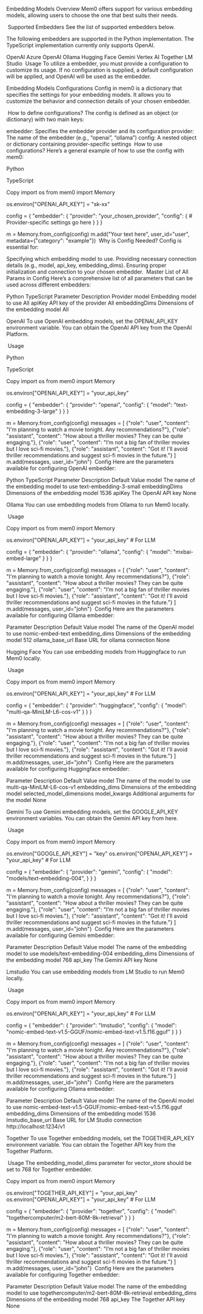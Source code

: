 Embedding Models
Overview
Mem0 offers support for various embedding models, allowing users to choose the one that best suits their needs.

​
Supported Embedders
See the list of supported embedders below.

The following embedders are supported in the Python implementation. The TypeScript implementation currently only supports OpenAI.

OpenAI
Azure OpenAI
Ollama
Hugging Face
Gemini
Vertex AI
Together
LM Studio
​
Usage
To utilize a embedder, you must provide a configuration to customize its usage. If no configuration is supplied, a default configuration will be applied, and OpenAI will be used as the embedder.

Embedding Models
Configurations
Config in mem0 is a dictionary that specifies the settings for your embedding models. It allows you to customize the behavior and connection details of your chosen embedder.

​
How to define configurations?
The config is defined as an object (or dictionary) with two main keys:

embedder: Specifies the embedder provider and its configuration
provider: The name of the embedder (e.g., “openai”, “ollama”)
config: A nested object or dictionary containing provider-specific settings
​
How to use configurations?
Here’s a general example of how to use the config with mem0:


Python

TypeScript

Copy
import os
from mem0 import Memory

os.environ["OPENAI_API_KEY"] = "sk-xx"

config = {
    "embedder": {
        "provider": "your_chosen_provider",
        "config": {
            # Provider-specific settings go here
        }
    }
}

m = Memory.from_config(config)
m.add("Your text here", user_id="user", metadata={"category": "example"})
​
Why is Config Needed?
Config is essential for:

Specifying which embedding model to use.
Providing necessary connection details (e.g., model, api_key, embedding_dims).
Ensuring proper initialization and connection to your chosen embedder.
​
Master List of All Params in Config
Here’s a comprehensive list of all parameters that can be used across different embedders:

Python
TypeScript
Parameter	Description	Provider
model	Embedding model to use	All
apiKey	API key of the provider	All
embeddingDims	Dimensions of the embedding model	All

OpenAI
To use OpenAI embedding models, set the OPENAI_API_KEY environment variable. You can obtain the OpenAI API key from the OpenAI Platform.

​
Usage

Python

TypeScript

Copy
import os
from mem0 import Memory

os.environ["OPENAI_API_KEY"] = "your_api_key"

config = {
    "embedder": {
        "provider": "openai",
        "config": {
            "model": "text-embedding-3-large"
        }
    }
}

m = Memory.from_config(config)
messages = [
    {"role": "user", "content": "I'm planning to watch a movie tonight. Any recommendations?"},
    {"role": "assistant", "content": "How about a thriller movies? They can be quite engaging."},
    {"role": "user", "content": "I’m not a big fan of thriller movies but I love sci-fi movies."},
    {"role": "assistant", "content": "Got it! I'll avoid thriller recommendations and suggest sci-fi movies in the future."}
]
m.add(messages, user_id="john")
​
Config
Here are the parameters available for configuring OpenAI embedder:

Python
TypeScript
Parameter	Description	Default Value
model	The name of the embedding model to use	text-embedding-3-small
embeddingDims	Dimensions of the embedding model	1536
apiKey	The OpenAI API key	None

Ollama
You can use embedding models from Ollama to run Mem0 locally.

​
Usage

Copy
import os
from mem0 import Memory

os.environ["OPENAI_API_KEY"] = "your_api_key" # For LLM

config = {
    "embedder": {
        "provider": "ollama",
        "config": {
            "model": "mxbai-embed-large"
        }
    }
}

m = Memory.from_config(config)
messages = [
    {"role": "user", "content": "I'm planning to watch a movie tonight. Any recommendations?"},
    {"role": "assistant", "content": "How about a thriller movies? They can be quite engaging."},
    {"role": "user", "content": "I’m not a big fan of thriller movies but I love sci-fi movies."},
    {"role": "assistant", "content": "Got it! I'll avoid thriller recommendations and suggest sci-fi movies in the future."}
]
m.add(messages, user_id="john")
​
Config
Here are the parameters available for configuring Ollama embedder:

Parameter	Description	Default Value
model	The name of the OpenAI model to use	nomic-embed-text
embedding_dims	Dimensions of the embedding model	512
ollama_base_url	Base URL for ollama connection	None

Hugging Face
You can use embedding models from Huggingface to run Mem0 locally.

​
Usage

Copy
import os
from mem0 import Memory

os.environ["OPENAI_API_KEY"] = "your_api_key" # For LLM

config = {
    "embedder": {
        "provider": "huggingface",
        "config": {
            "model": "multi-qa-MiniLM-L6-cos-v1"
        }
    }
}

m = Memory.from_config(config)
messages = [
    {"role": "user", "content": "I'm planning to watch a movie tonight. Any recommendations?"},
    {"role": "assistant", "content": "How about a thriller movies? They can be quite engaging."},
    {"role": "user", "content": "I’m not a big fan of thriller movies but I love sci-fi movies."},
    {"role": "assistant", "content": "Got it! I'll avoid thriller recommendations and suggest sci-fi movies in the future."}
]
m.add(messages, user_id="john")
​
Config
Here are the parameters available for configuring Huggingface embedder:

Parameter	Description	Default Value
model	The name of the model to use	multi-qa-MiniLM-L6-cos-v1
embedding_dims	Dimensions of the embedding model	selected_model_dimensions
model_kwargs	Additional arguments for the model	None

Gemini
To use Gemini embedding models, set the GOOGLE_API_KEY environment variables. You can obtain the Gemini API key from here.

​
Usage

Copy
import os
from mem0 import Memory

os.environ["GOOGLE_API_KEY"] = "key"
os.environ["OPENAI_API_KEY"] = "your_api_key" # For LLM

config = {
    "embedder": {
        "provider": "gemini",
        "config": {
            "model": "models/text-embedding-004",
        }
    }
}

m = Memory.from_config(config)
messages = [
    {"role": "user", "content": "I'm planning to watch a movie tonight. Any recommendations?"},
    {"role": "assistant", "content": "How about a thriller movies? They can be quite engaging."},
    {"role": "user", "content": "I’m not a big fan of thriller movies but I love sci-fi movies."},
    {"role": "assistant", "content": "Got it! I'll avoid thriller recommendations and suggest sci-fi movies in the future."}
]
m.add(messages, user_id="john")
​
Config
Here are the parameters available for configuring Gemini embedder:

Parameter	Description	Default Value
model	The name of the embedding model to use	models/text-embedding-004
embedding_dims	Dimensions of the embedding model	768
api_key	The Gemini API key	None

Lmstudio
You can use embedding models from LM Studio to run Mem0 locally.

​
Usage

Copy
import os
from mem0 import Memory

os.environ["OPENAI_API_KEY"] = "your_api_key" # For LLM

config = {
    "embedder": {
        "provider": "lmstudio",
        "config": {
            "model": "nomic-embed-text-v1.5-GGUF/nomic-embed-text-v1.5.f16.gguf"
        }
    }
}

m = Memory.from_config(config)
messages = [
    {"role": "user", "content": "I'm planning to watch a movie tonight. Any recommendations?"},
    {"role": "assistant", "content": "How about a thriller movies? They can be quite engaging."},
    {"role": "user", "content": "I’m not a big fan of thriller movies but I love sci-fi movies."},
    {"role": "assistant", "content": "Got it! I'll avoid thriller recommendations and suggest sci-fi movies in the future."}
]
m.add(messages, user_id="john")
​
Config
Here are the parameters available for configuring Ollama embedder:

Parameter	Description	Default Value
model	The name of the OpenAI model to use	nomic-embed-text-v1.5-GGUF/nomic-embed-text-v1.5.f16.gguf
embedding_dims	Dimensions of the embedding model	1536
lmstudio_base_url	Base URL for LM Studio connection	http://localhost:1234/v1

Together
To use Together embedding models, set the TOGETHER_API_KEY environment variable. You can obtain the Together API key from the Together Platform.

​
Usage
The embedding_model_dims parameter for vector_store should be set to 768 for Together embedder.

Copy
import os
from mem0 import Memory

os.environ["TOGETHER_API_KEY"] = "your_api_key"
os.environ["OPENAI_API_KEY"] = "your_api_key" # For LLM

config = {
    "embedder": {
        "provider": "together",
        "config": {
            "model": "togethercomputer/m2-bert-80M-8k-retrieval"
        }
    }
}

m = Memory.from_config(config)
messages = [
    {"role": "user", "content": "I'm planning to watch a movie tonight. Any recommendations?"},
    {"role": "assistant", "content": "How about a thriller movies? They can be quite engaging."},
    {"role": "user", "content": "I’m not a big fan of thriller movies but I love sci-fi movies."},
    {"role": "assistant", "content": "Got it! I'll avoid thriller recommendations and suggest sci-fi movies in the future."}
]
m.add(messages, user_id="john")
​
Config
Here are the parameters available for configuring Together embedder:

Parameter	Description	Default Value
model	The name of the embedding model to use	togethercomputer/m2-bert-80M-8k-retrieval
embedding_dims	Dimensions of the embedding model	768
api_key	The Together API key	None